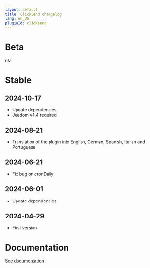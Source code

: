 ```yaml
---
layout: default
title: ClickSend changelog 
lang: en_US
pluginId: clicksend
---
```


# Beta

n/a

# Stable

## 2024-10-17

- Update dependencies
- Jeedom v4.4 required

## 2024-08-21

- Translation of the plugin into English, German, Spanish, Italian and Portuguese

## 2024-06-21

- Fix bug on cronDaily

## 2024-06-01

- Update dependencies

## 2024-04-29

- First version

# Documentation

[See documentation]({{site.baseurl}}/{{page.pluginId}}/{{page.lang}})
